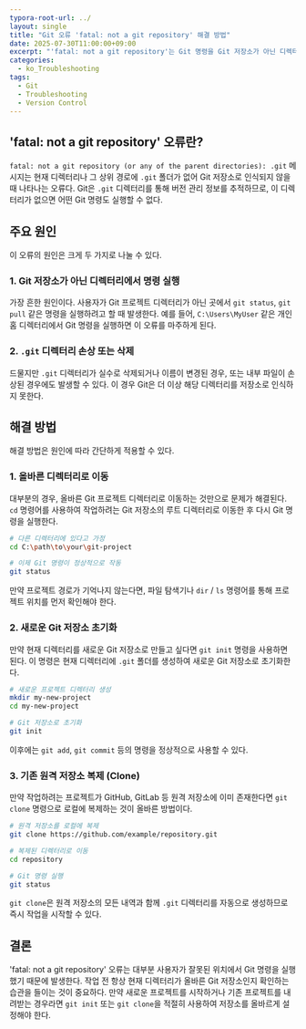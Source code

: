 ```yaml
---
typora-root-url: ../
layout: single
title: "Git 오류 'fatal: not a git repository' 해결 방법"
date: 2025-07-30T11:00:00+09:00
excerpt: "'fatal: not a git repository'는 Git 명령을 Git 저장소가 아닌 디렉터리에서 실행했을 때 발생하는 일반적인 오류입니다. 이 글에서는 원인과 해결 방법을 알아봅니다."
categories:
  - ko_Troubleshooting
tags:
  - Git
  - Troubleshooting
  - Version Control
---
```


## 'fatal: not a git repository' 오류란?

`fatal: not a git repository (or any of the parent directories): .git` 메시지는 현재 디렉터리나 그 상위 경로에 `.git` 폴더가 없어 Git 저장소로 인식되지 않을 때 나타나는 오류다.
Git은 `.git` 디렉터리를 통해 버전 관리 정보를 추적하므로, 이 디렉터리가 없으면 어떤 Git 명령도 실행할 수 없다.

## 주요 원인

이 오류의 원인은 크게 두 가지로 나눌 수 있다.

### 1. Git 저장소가 아닌 디렉터리에서 명령 실행

가장 흔한 원인이다. 사용자가 Git 프로젝트 디렉터리가 아닌 곳에서 `git status`, `git pull` 같은 명령을 실행하려고 할 때 발생한다.
예를 들어, `C:\Users\MyUser` 같은 개인 홈 디렉터리에서 Git 명령을 실행하면 이 오류를 마주하게 된다.

### 2. `.git` 디렉터리 손상 또는 삭제

드물지만 `.git` 디렉터리가 실수로 삭제되거나 이름이 변경된 경우, 또는 내부 파일이 손상된 경우에도 발생할 수 있다.
이 경우 Git은 더 이상 해당 디렉터리를 저장소로 인식하지 못한다.

## 해결 방법

해결 방법은 원인에 따라 간단하게 적용할 수 있다.

### 1. 올바른 디렉터리로 이동

대부분의 경우, 올바른 Git 프로젝트 디렉터리로 이동하는 것만으로 문제가 해결된다.
`cd` 명령어를 사용하여 작업하려는 Git 저장소의 루트 디렉터리로 이동한 후 다시 Git 명령을 실행한다.

```bash
# 다른 디렉터리에 있다고 가정
cd C:\path\to\your\git-project

# 이제 Git 명령이 정상적으로 작동
git status
```

만약 프로젝트 경로가 기억나지 않는다면, 파일 탐색기나 `dir` / `ls` 명령어를 통해 프로젝트 위치를 먼저 확인해야 한다.

### 2. 새로운 Git 저장소 초기화

만약 현재 디렉터리를 새로운 Git 저장소로 만들고 싶다면 `git init` 명령을 사용하면 된다.
이 명령은 현재 디렉터리에 `.git` 폴더를 생성하여 새로운 Git 저장소로 초기화한다.

```bash
# 새로운 프로젝트 디렉터리 생성
mkdir my-new-project
cd my-new-project

# Git 저장소로 초기화
git init
```

이후에는 `git add`, `git commit` 등의 명령을 정상적으로 사용할 수 있다.

### 3. 기존 원격 저장소 복제 (Clone)

만약 작업하려는 프로젝트가 GitHub, GitLab 등 원격 저장소에 이미 존재한다면 `git clone` 명령으로 로컬에 복제하는 것이 올바른 방법이다.

```bash
# 원격 저장소를 로컬에 복제
git clone https://github.com/example/repository.git

# 복제된 디렉터리로 이동
cd repository

# Git 명령 실행
git status
```

`git clone`은 원격 저장소의 모든 내역과 함께 `.git` 디렉터리를 자동으로 생성하므로 즉시 작업을 시작할 수 있다.

## 결론

'fatal: not a git repository' 오류는 대부분 사용자가 잘못된 위치에서 Git 명령을 실행했기 때문에 발생한다.
작업 전 항상 현재 디렉터리가 올바른 Git 저장소인지 확인하는 습관을 들이는 것이 중요하다.
만약 새로운 프로젝트를 시작하거나 기존 프로젝트를 내려받는 경우라면 `git init` 또는 `git clone`을 적절히 사용하여 저장소를 올바르게 설정해야 한다.

```